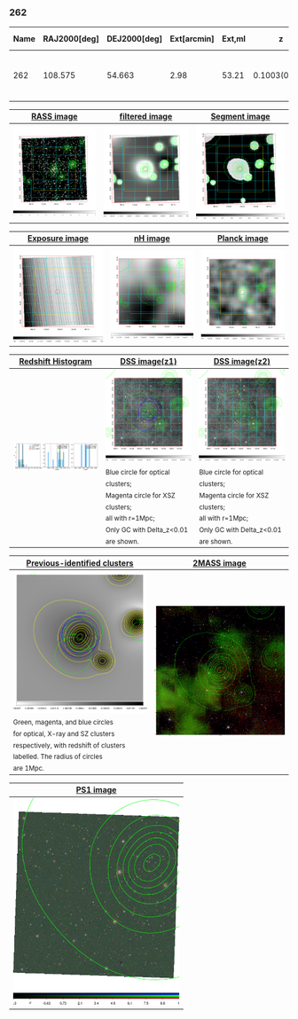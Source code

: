 <div STYLE="page-break-after: always;"></div>

### 262

|Name|RAJ2000[deg]|DEJ2000[deg] |Ext[arcmin]| Ext,ml | z | z_src| C|GC(XSZ,Delta_z<0.01)| GC(OPT,Delta_z<0.01)|GC| R_sig[arcmin] | R500[arcmin] | R500[Mpc]| CRsig[c/s] | CR500[c/s] |L500[1E44 erg/s]|F500[1E-12 erg/s/cm^2]| M500[1E14 Msun]|Tx[keV]|Cnt_sig|Beta|Rc[arcmin]|Comment|Alias|
|---|---|---|---|---|---|------|---|--------|---------|----------|---|---|---|---|---|---|---|---|---|---|---|---|---|---|
|262| 108.575| 54.663| 2.98| 53.21| 0.1003(0.008)| z1, z_xsz| B| MCXC, PSZ2, Tar| A, N| A, MCXC, N, PSZ2, Tar, W| 14.162| 8.405| 0.933| 0.238(0.038)| 0.223(0.035)| 1.017(0.091)| 3.987(0.355)| 2.54(0.11)| 3.93(0.11)| 76.7| 0.674(-0.110+0.165)| 4.197(-1.163+1.451)| -| k375|

|[RASS image](../image/262/262_img.pdf)|[filtered image](../image/262/262_fil.pdf)|[Segment image](../image/262/262_seg.pdf)|
|-------------------|--------------------|-------------------|
| <img src="../image/262/262_img.png" width="300">  | <img src="../image/262/262_fil.png" width="300">   | <img src="../image/262/262_seg.png" width="300">  |

|[Exposure image](../image/262/262_mex.pdf)| [nH image](../image/262/262_nh.pdf)| [Planck image](../image/262/262_p.pdf)|
|-------------------|--------------------|-------------------|
|<img src="../image/262/262_mex.png" width="300">   | <img src="../image/262/262_nh.png" width="300">    | <img src="../image/262/262_p.png" width="300"> |

|[Redshift Histogram](../image/262/262_zg.pdf) | [DSS image(z1)](../image/262/262_dss_z1.pdf)      |  [DSS image(z2)](../image/262/262_dss_z2.pdf)    |
|-------------------|--------------------|-------------------|
|<img src="../image/262/262_zg.png" width="300"> |<img src="../image/262/262_dss_z1.png" width="300"> <sub><br>Blue circle for optical clusters; <br>Magenta circle for XSZ clusters; <br>all with r=1Mpc; <br>Only GC with Delta_z<0.01 are shown. </sub>| <img src="../image/262/262_dss_z2.png" width="300"><sub><br>Blue circle for optical clusters; <br>Magenta circle for XSZ clusters; <br>all with r=1Mpc; <br>Only GC with Delta_z<0.01 are shown. </sub> |

|[Previous-identified clusters](../image/262/262_gc.pdf) | [2MASS image](../image/262/262_2mass.pdf)      |
|-------------------|-------------------|
|<img src=../image/262/262_gc.png width="300"> <br><sub>Green, magenta, and blue circles <br>for optical, X-ray and SZ clusters <br>respectively, with redshift of clusters <br>labelled. The radius of circles <br>are 1Mpc.</sub>|<img src="../image/262/262_2mass.png" width="300">  |

|[PS1 image](../image/262/262_ps1.pdf)            |
|-------------------|
| <img src="../image/262/262_ps1.png" width="300">  |
